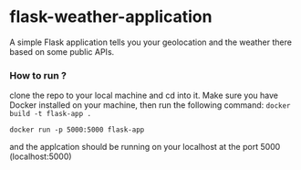 # flask-weather-application
A simple Flask application tells you your geolocation and the weather there based on some public APIs.

### How to run ?
clone the repo to your local machine and cd into it.
Make sure you have Docker installed on your machine, then run the following command:
`docker build -t flask-app .`

`docker run -p 5000:5000 flask-app`

and the applcation should be running on your localhost at the port 5000 (localhost:5000)
